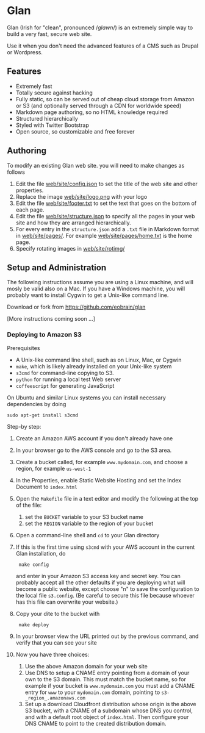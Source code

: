 # Glan

Glan (Irish for "clean", pronounced /_glawn_/) is an extremely simple
way to build a very fast, secure web site.

Use it when you don't need the advanced features of a CMS such as
Drupal or Wordpress.

## Features

* Extremely fast
* Totally secure against hacking
* Fully static, so can be served out of cheap cloud storage from
  Amazon or S3 (and optionally served through a CDN for worldwide speed)
* Markdown page authoring, so no HTML knowledge required
* Structured hierarchically
* Styled with Twitter Bootstrap
* Open source, so customizable and free forever

## Authoring

To modify an existing Glan web site. you will need to make changes as follows

1. Edit the file [web/site/config.json](site/config.json) to set the
title of the web site and other properties.
2. Replace the image [web/site/logo.png](site/logo.png) with your logo
3. Edit the file [web/site/footer.txt](site/footer.txt) to set the
text that goes on the bottom of each page.
4. Edit the file [web/site/structure.json](site/structure.json) to
specify all the pages in your web site and how they are arranged
hierarchically.
5. For every entry in the `structure.json` add a `.txt` file in
Markdown format in
[web/site/pages/](site/pages/).  For example
[web/site/pages/home.txt](site/pages/home.txt) is the home page. 
6. Specify rotating images in [web/site/rotimg/](site/rotimg/)


## Setup and Administration

The following instructions assume you are using a Linux machine, and
will mosly be valid also on a Mac.  If you have a Windows machine, you
will probably want to install Cygwin to get a Unix-like command line.

Download or fork from <https://github.com/eobrain/glan> 

[More instructions coming soon ...]

### Deploying to Amazon S3

Prerequisites

* A Unix-like command line shell, such as on Linux, Mac, or Cygwin
* `make`, which is likely already installed on your Unix-like system
* `s3cmd` for command-line copying to S3.
* `python` for running a local test Web server
* `coffeescript` for generating JavaScript


On Ubuntu and similar Linux systems you can install necessary
dependencies by doing

    sudo apt-get install s3cmd
        

Step-by step:

1. Create an Amazon AWS account if you don't already have one
2. In your browser go to the AWS console and go to the S3 area.
3. Create a bucket called, for example `www.mydomain.com`, and choose
a region, for example `us-west-1`
4. In the Properties, enable Static Website Hosting and set the Index
Document to `index.html`
5. Open the `Makefile` file in a text editor and modify the following
at the top of the file:
    1. set the `BUCKET` variable to your S3 bucket name
    2. set the `REGION` variable to the region of your bucket 
6. Open a command-line shell and `cd` to your Glan directory
7. If this is the first time using `s3cmd` with your AWS account in
the current Glan installation, do

        make config
        
    and enter in your Amazon S3 access key and secret key.  You can
    probably accept all the other defaults if you are deploying what
    will become a public website, except choose "n" to save the
    configuration to the local file `s3.config`.  (Be careful to
    secure this file because whoever has this file can overwrite your
    website.)
8. Copy your dite to the bucket with

        make deploy

9. In your browser view the URL printed out by the previous command,
and verify that you can see your site
10. Now you have three choices:
    1. Use the above Amazon domain for your web site
    2. Use DNS to setup a CNAME entry pointing from a domain of your
    own to the S3 domain.  This must match the bucket name, so for
    example if your bucket is `www.mydomain.com` you must add a CNAME
    entry for `www` to your `mydomain.com` domain, pointing to
    `s3-_region_.amazonaws.com`
    3. Set up a download Cloudfront distribution whose origin is the
    above S3 bucket, with a CNAME of a subdomain whose DNS you
    control, and with a default root object of `index.html`.  Then
    configure your DNS CNAME to point to the created distribution domain.
